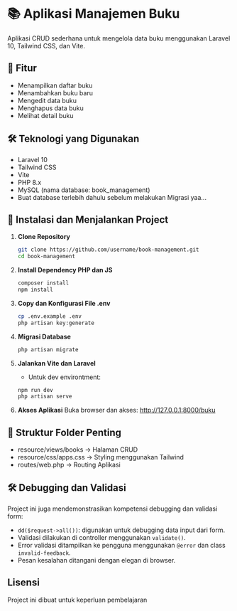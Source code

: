 # 📚 Aplikasi Manajemen Buku

Aplikasi CRUD sederhana untuk mengelola data buku menggunakan Laravel 10, Tailwind CSS, dan Vite.

## 🚀 Fitur

- Menampilkan daftar buku
- Menambahkan buku baru
- Mengedit data buku
- Menghapus data buku
- Melihat detail buku

## 🛠️ Teknologi yang Digunakan

- Laravel 10
- Tailwind CSS
- Vite
- PHP 8.x
- MySQL (nama database: book_management)
- Buat database terlebih dahulu sebelum melakukan Migrasi yaa...

## 🔧 Instalasi dan Menjalankan Project

1. **Clone Repository**

   ```bash
   git clone https://github.com/username/book-management.git
   cd book-management
   
2. **Install Dependency PHP dan JS**
    ```bash
    composer install
    npm install

3. **Copy dan Konfigurasi File .env**
    ```bash
    cp .env.example .env
    php artisan key:generate

4. **Migrasi Database**
    ```bash
    php artisan migrate

5. **Jalankan Vite dan Laravel**
    - Untuk dev environtment:
    ```bash
    npm run dev
    php artisan serve

6. **Akses Aplikasi**
    Buka browser dan akses: http://127.0.0.1:8000/buku

## 📂 Struktur Folder Penting
- resource/views/books -> Halaman CRUD
- resource/css/apps.css -> Styling menggunakan Tailwind
- routes/web.php -> Routing Aplikasi

## 🛠️ Debugging dan Validasi

Project ini juga mendemonstrasikan kompetensi debugging dan validasi form:

- `dd($request->all())`: digunakan untuk debugging data input dari form.
- Validasi dilakukan di controller menggunakan `validate()`.
- Error validasi ditampilkan ke pengguna menggunakan `@error` dan class `invalid-feedback`.
- Pesan kesalahan ditangani dengan elegan di browser.

## Lisensi
 Project ini dibuat untuk keperluan pembelajaran
